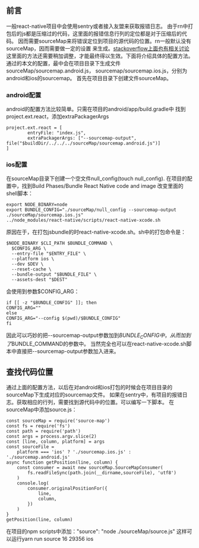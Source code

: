 ## 前言  
一般react-native项目中会使用sentry或者接入友盟来获取报错日志。
由于rn中打包后的js都是压缩过的代码，这里面的报错信息行列的定位都是对于压缩后的代码。
因而需要sourceMap来将错误定位到项目的源代码的位置。rn一般默认没有sourceMap，因而需要做一定的设置
来生成。[stackoverflow上面也有相关讨论](https://stackoverflow.com/questions/34715106/how-to-add-sourcemap-in-react-native-for-production)
这里面的方法还需要稍加调整，才能最终得以生效。下面将介绍具体的配置方法。
通过的本文的配置，最中会在项目目录下生成文件sourceMap/sourcemap.android.js，
sourcemap/sourcemap.ios.js，分别为android和ios的sourcemap。
首先在项目目录下创建文件sourceMap。

### android配置
android的配置方法比较简单。只需在项目的android/app/build.gradle中
找到project.ext.react，添加extraPackagerArgs
```
project.ext.react = [
        entryFile: "index.js",
        extraPackagerArgs: ["--sourcemap-output", file("$buildDir/../../../sourceMap/sourcemap.android.js")]
]
```

### ios配置
在sourceMap目录下创建一个空文件null_config(touch null_config).
在项目的配置中，找到Build Phases/Bundle React Native code and image
改变里面的shell脚本：
```
export NODE_BINARY=node
export BUNDLE_CONFIG="./sourceMap/null_config --sourcemap-output ./sourceMap/sourcemap.ios.js"
../node_modules/react-native/scripts/react-native-xcode.sh
```
原因在于，在打包jsbundle的时react-native-xcode.sh。sh中的打包命令是：
```
$NODE_BINARY $CLI_PATH $BUNDLE_COMMAND \
  $CONFIG_ARG \
  --entry-file "$ENTRY_FILE" \
  --platform ios \
  --dev $DEV \
  --reset-cache \
  --bundle-output "$BUNDLE_FILE" \
  --assets-dest "$DEST"
  ```
  会使用到参数$CONFIG_ARG：
  ```
  if [[ -z "$BUNDLE_CONFIG" ]]; then
  CONFIG_ARG=""
else
  CONFIG_ARG="--config $(pwd)/$BUNDLE_CONFIG"
fi
```
因此可以巧妙的把--sourcemap-output参数加到$BUNDLE_CONFIG中，从而加到了$BUNDLE_COMMAND的参数中。
当然完全也可以在react-native-xcode.sh脚本中直接把--sourcemap-output参数加入进来。


## 查找代码位置
通过上面的配置方法，以后在对android和ios打包的时候会在项目目录的sourceMap下生成对应的sourcemap文件。
如果在sentry中，有项目的报错日志。获取相应的行列，需要找到源代码中的位置。可以编写一下脚本。
在sourceMap中添加source.js：
```
const sourceMap = require('source-map')
const fs = require('fs')
const path = require('path')
const args = process.argv.slice(2)
const [line, column, platform] = args
const sourceFile =
    platform === 'ios' ? './sourcemap.ios.js' : './sourcemap.android.js'
async function getPosition(line, column) {
    const consumer = await new sourceMap.SourceMapConsumer(
        fs.readFileSync(path.join(__dirname,sourceFile), 'utf8')
    )
    console.log(
        consumer.originalPositionFor({
            line,
            column,
        })
    )
}
getPosition(line, column)
```
在项目的npm scripts中添加："source": "node ./sourceMap/source.js"
这样可以运行yarn run source 16 29356 ios


